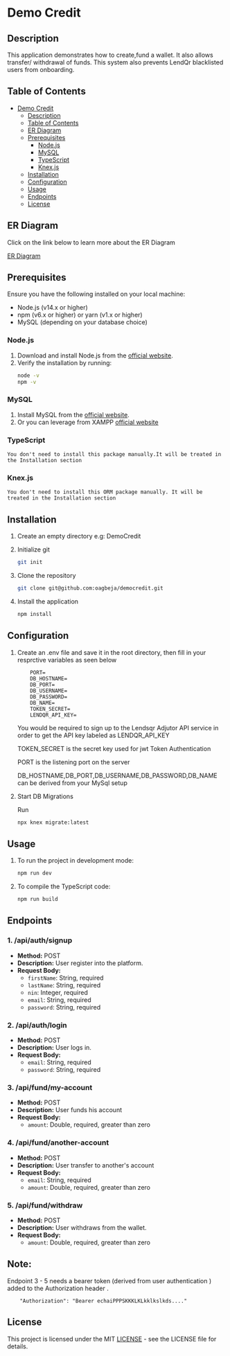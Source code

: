 # Demo Credit

## Description

This application demonstrates how to create,fund a wallet. It also allows transfer/ withdrawal of funds. This system also prevents LendQr blacklisted users from onboarding.

## Table of Contents

- [Demo Credit](#demo-credit)
  - [Description](#description)
  - [Table of Contents](#table-of-contents)
  - [ER Diagram](#er-diagram)
  - [Prerequisites](#prerequisites)
    - [Node.js](#nodejs)
    - [MySQL](#mysql)
    - [TypeScript](#typescript)
    - [Knex.js](#knexjs)
  - [Installation](#installation)
  - [Configuration](#configuration)
  - [Usage](#usage)
  - [Endpoints](#endpoints)
  - [License](#license)

## ER Diagram

Click on the link below to learn more about the ER Diagram

[ER Diagram](https://dbdesigner.page.link/DChBiuTkayk3PpdL7)

## Prerequisites

Ensure you have the following installed on your local machine:

- Node.js (v14.x or higher)
- npm (v6.x or higher) or yarn (v1.x or higher)
- MySQL (depending on your database choice)

### Node.js

1. Download and install Node.js from the [official website](https://nodejs.org/).
2. Verify the installation by running:
   ```sh
   node -v
   npm -v
   ```

### MySQL

1. Install MySQL from the [official website](https://dev.mysql.com/doc/mysql-installation-excerpt/5.7/en/).
2. Or you can leverage from XAMPP [official website](https://www.apachefriends.org/download.html)

### TypeScript

    You don't need to install this package manually.It will be treated in the Installation section

### Knex.js

    You don't need to install this ORM package manually. It will be treated in the Installation section

## Installation

1. Create an empty directory e.g: DemoCredit
2. Initialize git

   ```sh
   git init
   ```

3. Clone the repository
   ```sh
   git clone git@github.com:oagbeja/democredit.git
   ```
4. Install the application

   ```sh
   npm install
   ```

## Configuration

1.  Create an .env file and save it in the root directory, then fill in your resprctive variables as seen below

            PORT=
            DB_HOSTNAME=
            DB_PORT=
            DB_USERNAME=
            DB_PASSWORD=
            DB_NAME=
            TOKEN_SECRET=
            LENDQR_API_KEY=

    You would be required to sign up to the Lendsqr Adjutor API service in order to get the API key labeled as LENDQR_API_KEY

    TOKEN_SECRET is the secret key used for jwt Token Authentication

    PORT is the listening port on the server

    DB_HOSTNAME,DB_PORT,DB_USERNAME,DB_PASSWORD,DB_NAME can be derived from your MySql setup

2.  Start DB Migrations

    Run

    ```sh
    npx knex migrate:latest

    ```

## Usage

1.  To run the project in development mode:

    ```sh
    npm run dev

    ```

2.  To compile the TypeScript code:

    ```sh
    npm run build

    ```

## Endpoints

### 1. /api/auth/signup

- **Method:** POST
- **Description:** User register into the platform.
- **Request Body:**
  - `firstName`: String, required
  - `lastName`: String, required
  - `nin`: Integer, required
  - `email`: String, required
  - `password`: String, required

### 2. /api/auth/login

- **Method:** POST
- **Description:** User logs in.
- **Request Body:**
  - `email`: String, required
  - `password`: String, required

### 3. /api/fund/my-account

- **Method:** POST
- **Description:** User funds his account
- **Request Body:**
  - `amount`: Double, required, greater than zero

### 4. /api/fund/another-account

- **Method:** POST
- **Description:** User transfer to another's account
- **Request Body:**
  - `email`: String, required
  - `amount`: Double, required, greater than zero

### 5. /api/fund/withdraw

- **Method:** POST
- **Description:** User withdraws from the wallet.
- **Request Body:**
  - `amount`: Double, required, greater than zero

## **Note:**

Endpoint 3 - 5 needs a bearer token (derived from user authentication ) added to the Authorization header .

        "Authorization": "Bearer echaiPPPSKKKLKLkklkslkds...."

## License

This project is licensed under the MIT [LICENSE](./LICENSE) - see the LICENSE file for details.

